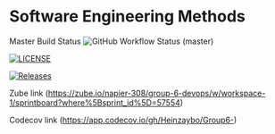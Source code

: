 # Software Engineering Methods
Master Build Status ![GitHub Workflow Status (master)](https://img.shields.io/github/actions/workflow/status/Heinzaybo/Group6-/.github%2Fworkflows%2Fmain.yml?branch=master&style=flat-square)

[![LICENSE](https://img.shields.io/github/license/Heinzaybo/Group6-.svg?style=flat-square)](https://github.com/Heinzaybo/Group6-/blob/master/LICENSE)

[![Releases](https://img.shields.io/github/release/Heinzaybo/Group6-/all.svg?style=flat-square)](https://github.com/Heinzaybo/Group6-/releases)

Zube link (https://zube.io/napier-308/group-6-devops/w/workspace-1/sprintboard?where%5Bsprint_id%5D=57554)

Codecov link (https://app.codecov.io/gh/Heinzaybo/Group6-)


